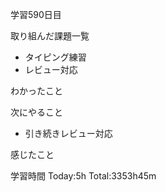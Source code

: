 学習590日目

取り組んだ課題一覧

- タイピング練習
- レビュー対応


わかったこと

次にやること

- 引き続きレビュー対応


感じたこと

学習時間 Today:5h Total:3353h45m